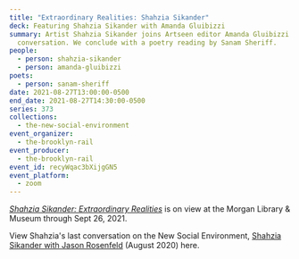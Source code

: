 ```yaml
---
title: "Extraordinary Realities: Shahzia Sikander"
deck: Featuring Shahzia Sikander with Amanda Gluibizzi
summary: Artist Shahzia Sikander joins Artseen editor Amanda Gluibizzi for a
  conversation. We conclude with a poetry reading by Sanam Sheriff.
people:
  - person: shahzia-sikander
  - person: amanda-gluibizzi
poets:
  - person: sanam-sheriff
date: 2021-08-27T13:00:00-0500
end_date: 2021-08-27T14:30:00-0500
series: 373
collections:
  - the-new-social-environment
event_organizer:
  - the-brooklyn-rail
event_producer:
  - the-brooklyn-rail
event_id: recyWqac3bXijgGN5
event_platform:
  - zoom
---
```

*[Shahzia Sikander: Extraordinary Realities](https://www.themorgan.org/exhibitions/shahzia-sikander)* is on view at the Morgan Library & Museum through Sept 26, 2021.

View Shahzia's last conversation on the New Social Environment, [Shahzia Sikander with Jason Rosenfeld](https://brooklynrail.org/events/2020/08/12/shahzia-sikander-with-jason-rosenfeld/) (August 2020) here.[](https://brooklynrail.org/events/2020/08/12/shahzia-sikander-with-jason-rosenfeld/)